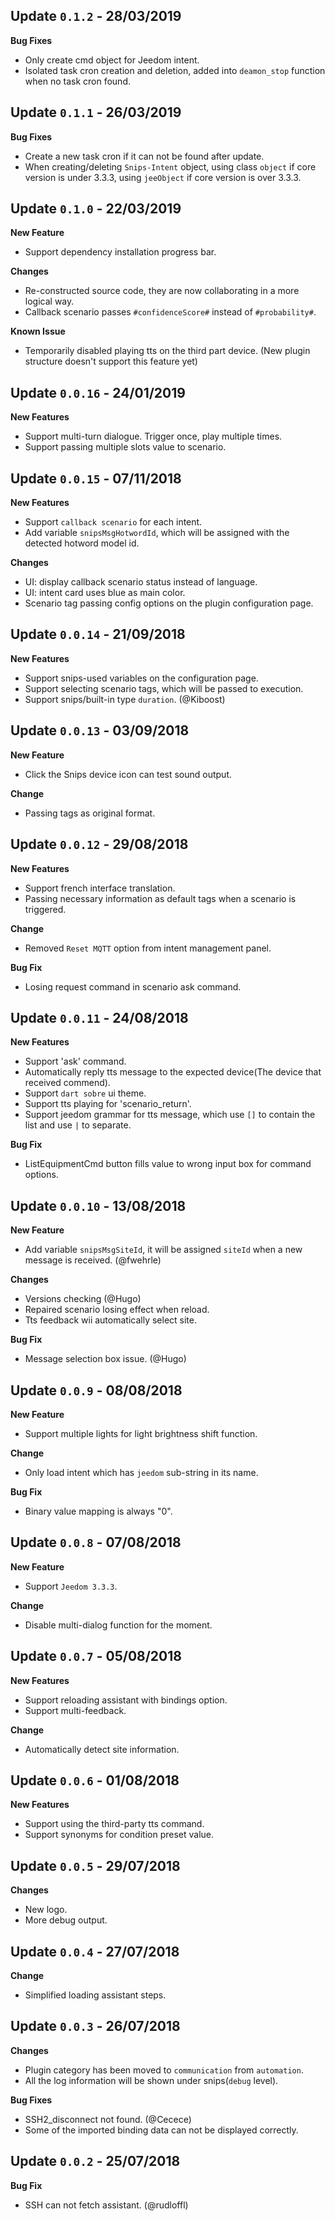 ## Update `0.1.2` - 28/03/2019

**Bug Fixes**

- Only create cmd object for Jeedom intent.
- Isolated task cron creation and deletion, added into `deamon_stop` function when no task cron found.


## Update `0.1.1` - 26/03/2019

**Bug Fixes**

- Create a new task cron if it can not be found after update.
- When creating/deleting `Snips-Intent` object, using class `object` if core version is under 3.3.3, using `jeeObject` if core version is over 3.3.3.


## Update `0.1.0` - 22/03/2019

**New Feature**

- Support dependency installation progress bar.

**Changes**

- Re-constructed source code, they are now collaborating in a more logical way.
- Callback scenario passes `#confidenceScore#` instead of `#probability#`.

**Known Issue**

- Temporarily disabled playing tts on the third part device. (New plugin structure doesn't support this feature yet)


## Update `0.0.16` - 24/01/2019

**New Features**

- Support multi-turn dialogue. Trigger once, play multiple times.
- Support passing multiple slots value to scenario.


## Update `0.0.15` - 07/11/2018

**New Features**

- Support `callback scenario` for each intent.
- Add variable `snipsMsgHotwordId`, which will be assigned with the detected hotword model id.

**Changes**

- UI: display callback scenario status instead of language.
- UI: intent card uses blue as main color.
- Scenario tag passing config options on the plugin configuration page.


## Update `0.0.14` - 21/09/2018

**New Features**

- Support snips-used variables on the configuration page.
- Support selecting scenario tags, which will be passed to execution.
- Support snips/built-in type `duration`. (@Kiboost)


## Update `0.0.13` - 03/09/2018

**New Feature**

- Click the Snips device icon can test sound output.

**Change**

- Passing tags as original format.


## Update `0.0.12` - 29/08/2018

**New Features**

- Support french interface translation.
- Passing necessary information as default tags when a scenario is triggered.

**Change**

- Removed `Reset MQTT` option from intent management panel.

**Bug Fix**

- Losing request command in scenario ask command.


## Update `0.0.11` - 24/08/2018

**New Features**

- Support 'ask' command.
- Automatically reply tts message to the expected device(The device that received commend).
- Support `dart sobre` ui theme.
- Support tts playing for 'scenario_return'.
- Support jeedom grammar for tts message, which use `[]` to contain the list and use `|` to separate.

**Bug Fix**

- ListEquipmentCmd button fills value to wrong input box for command options.


## Update `0.0.10` - 13/08/2018

**New Feature**

- Add variable `snipsMsgSiteId`, it will be assigned `siteId` when a new message is received. (@fwehrle)

**Changes**

- Versions checking (@Hugo)
- Repaired scenario losing effect when reload.
- Tts feedback wii automatically select site.

**Bug Fix**

- Message selection box issue. (@Hugo)


## Update `0.0.9` - 08/08/2018

**New Feature**

- Support multiple lights for light brightness shift function.

**Change**

- Only load intent which has `jeedom` sub-string in its name.

**Bug Fix**

- Binary value mapping is always "0".


## Update `0.0.8` - 07/08/2018

**New Feature**

- Support `Jeedom 3.3.3`.

**Change**

- Disable multi-dialog function for the moment.


## Update `0.0.7` - 05/08/2018

**New Features**

- Support reloading assistant with bindings option.
- Support multi-feedback.

**Change**

- Automatically detect site information.


## Update `0.0.6` - 01/08/2018

**New Features**

- Support using the third-party tts command.
- Support synonyms for condition preset value.


## Update `0.0.5` - 29/07/2018

**Changes**

- New logo.
- More debug output.


## Update `0.0.4` - 27/07/2018

**Change**

- Simplified loading assistant steps.


## Update `0.0.3` - 26/07/2018

**Changes**

- Plugin category has been moved to `communication` from `automation`.
- All the log information will be shown under snips(`debug` level).

**Bug Fixes**

- SSH2_disconnect not found. (@Cecece)
- Some of the imported binding data can not be displayed correctly.


## Update `0.0.2` - 25/07/2018

**Bug Fix**

- SSH can not fetch assistant. (@rudloffl)